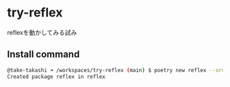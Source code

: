 # try-reflex

reflexを動かしてみる試み

## Install command

```sh
@take-takashi ➜ /workspaces/try-reflex (main) $ poetry new reflex --src
Created package reflex in reflex
```
